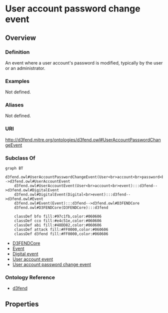 # User account password change event

## Overview

### Definition
An event where a user account's password is modified, typically by the user or an administrator.

### Examples
Not defined.

### Aliases
Not defined.

### URI
http://d3fend.mitre.org/ontologies/d3fend.owl#UserAccountPasswordChangeEvent

### Subclass Of
```mermaid
graph BT
    d3fend.owl#UserAccountPasswordChangeEvent(User<br>account<br>password<br>change<br>event):::d3fend-->d3fend.owl#UserAccountEvent
    d3fend.owl#UserAccountEvent(User<br>account<br>event):::d3fend-->d3fend.owl#DigitalEvent
    d3fend.owl#DigitalEvent(Digital<br>event):::d3fend-->d3fend.owl#Event
    d3fend.owl#Event(Event):::d3fend-->d3fend.owl#D3FENDCore
    d3fend.owl#D3FENDCore(D3FENDCore):::d3fend
    
    classDef bfo fill:#97c1fb,color:#060606
    classDef cco fill:#e4c51e,color:#060606
    classDef abi fill:#48DD82,color:#060606
    classDef attack fill:#FF0000,color:#060606
    classDef d3fend fill:#FF0000,color:#060606
```

- [D3FENDCore](/docs/ontology/reference/model/D3FENDCore/D3FENDCore.md)
- [Event](/docs/ontology/reference/model/D3FENDCore/Event/Event.md)
- [Digital event](/docs/ontology/reference/model/D3FENDCore/Event/Digital%20event/Digital%20event.md)
- [User account event](/docs/ontology/reference/model/D3FENDCore/Event/Digital%20event/User%20account%20event/User%20account%20event.md)
- [User account password change event](/docs/ontology/reference/model/D3FENDCore/Event/Digital%20event/User%20account%20event/User%20account%20password%20change%20event/User%20account%20password%20change%20event.md)


### Ontology Reference
- [d3fend](http://d3fend.mitre.org/ontologies/d3fend.owl#)

## Properties
